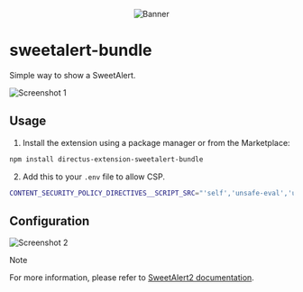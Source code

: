 <p align="center"><img alt="Banner" src="https://raw.githubusercontent.com/nerkarso/directus-extensions/master/.github/banner.png"></p>

# sweetalert-bundle

Simple way to show a SweetAlert.

![Screenshot 1](https://raw.githubusercontent.com/nerkarso/directus-extensions/master/bundles/sweetalert/.screenshots/01.png)

## Usage

1. Install the extension using a package manager or from the Marketplace:

```sh
npm install directus-extension-sweetalert-bundle
```

2. Add this to your `.env` file to allow CSP.

```sh
CONTENT_SECURITY_POLICY_DIRECTIVES__SCRIPT_SRC="'self','unsafe-eval','unsafe-inline',https://cdn.jsdelivr.net"
```

## Configuration

![Screenshot 2](https://raw.githubusercontent.com/nerkarso/directus-extensions/master/bundles/sweetalert/.screenshots/02.png)

> [!NOTE]
> For more information, please refer to [SweetAlert2 documentation](https://sweetalert2.github.io/#configuration).
